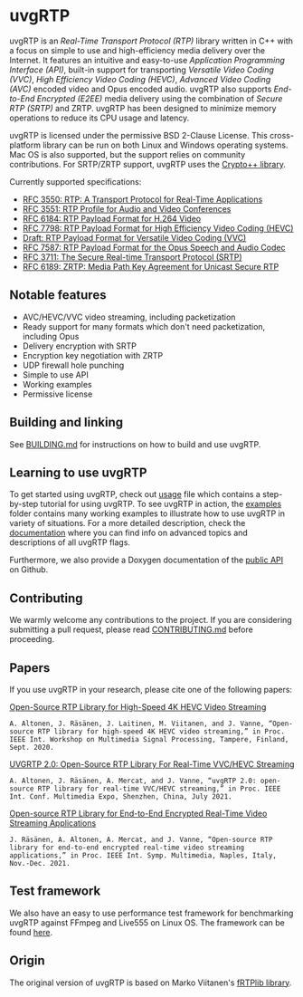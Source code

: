 # uvgRTP

uvgRTP is an *Real-Time Transport Protocol (RTP)* library written in C++ with a focus on simple to use and high-efficiency media delivery over the Internet. It features an intuitive and easy-to-use *Application Programming Interface (API)*, built-in support for transporting *Versatile Video Coding (VVC)*, *High Efficiency Video Coding (HEVC)*, *Advanced Video Coding (AVC)* encoded video and Opus encoded audio. uvgRTP also supports *End-to-End Encrypted (E2EE)* media delivery using the combination of *Secure RTP (SRTP)* and ZRTP. uvgRTP has been designed to minimize memory operations to reduce its CPU usage and latency.

uvgRTP is licensed under the permissive BSD 2-Clause License. This cross-platform library can be run on both Linux and Windows operating systems. Mac OS is also supported, but the support relies on community contributions. For SRTP/ZRTP support, uvgRTP uses the [Crypto++ library](https://www.cryptopp.com/).

Currently supported specifications:
   * [RFC 3550: RTP: A Transport Protocol for Real-Time Applications](https://tools.ietf.org/html/rfc3550)
   * [RFC 3551: RTP Profile for Audio and Video Conferences](https://tools.ietf.org/html/rfc3551)
   * [RFC 6184: RTP Payload Format for H.264 Video](https://tools.ietf.org/html/rfc6184)
   * [RFC 7798: RTP Payload Format for High Efficiency Video Coding (HEVC)](https://tools.ietf.org/html/rfc7798)
   * [Draft: RTP Payload Format for Versatile Video Coding (VVC)](https://tools.ietf.org/html/draft-ietf-avtcore-rtp-vvc-18)
   * [RFC 7587: RTP Payload Format for the Opus Speech and Audio Codec](https://tools.ietf.org/html/rfc7587)
   * [RFC 3711: The Secure Real-time Transport Protocol (SRTP)](https://tools.ietf.org/html/rfc3711)
   * [RFC 6189: ZRTP: Media Path Key Agreement for Unicast Secure RTP](https://tools.ietf.org/html/rfc6189)

## Notable features

* AVC/HEVC/VVC video streaming, including packetization
* Ready support for many formats which don't need packetization, including Opus
* Delivery encryption with SRTP
* Encryption key negotiation with ZRTP
* UDP firewall hole punching
* Simple to use API
* Working examples
* Permissive license

## Building and linking

See [BUILDING.md](BUILDING.md) for instructions on how to build and use uvgRTP.

## Learning to use uvgRTP

To get started using uvgRTP, check out [usage](USAGE.md) file which contains a step-by-step tutorial for using uvgRTP. To see uvgRTP in action, the [examples](examples) folder contains many working examples to illustrate how to use uvgRTP in variety of situations. For a more detailed description, check the [documentation](docs/README.md) where you can find info on advanced topics and descriptions of all uvgRTP flags.

Furthermore, we also provide a Doxygen documentation of the [public API](https://ultravideo.github.io/uvgRTP/html/index.html) on Github.

## Contributing

We warmly welcome any contributions to the project. If you are considering submitting a pull request, please read [CONTRIBUTING.md](CONTRIBUTING.md) before proceeding.

## Papers

If you use uvgRTP in your research, please cite one of the following papers:

[Open-Source RTP Library for High-Speed 4K HEVC Video Streaming](https://researchportal.tuni.fi/en/publications/open-source-rtp-library-for-high-speed-4k-hevc-video-streaming)

```A. Altonen, J. Räsänen, J. Laitinen, M. Viitanen, and J. Vanne, “Open-source RTP library for high-speed 4K HEVC video streaming,” in Proc. IEEE Int. Workshop on Multimedia Signal Processing, Tampere, Finland, Sept. 2020.```

[UVGRTP 2.0: Open-Source RTP Library For Real-Time VVC/HEVC Streaming](https://researchportal.tuni.fi/en/publications/uvgrtp-20-open-source-rtp-library-for-real-time-vvchevc-streaming)

```A. Altonen, J. Räsänen, A. Mercat, and J. Vanne, “uvgRTP 2.0: open-source RTP library for real-time VVC/HEVC streaming,” in Proc. IEEE Int. Conf. Multimedia Expo, Shenzhen, China, July 2021.```

[Open-source RTP Library for End-to-End Encrypted Real-Time Video Streaming Applications](https://researchportal.tuni.fi/en/publications/open-source-rtp-library-for-end-to-end-encrypted-real-time-video-)

```J. Räsänen, A. Altonen, A. Mercat, and J. Vanne, “Open-source RTP library for end-to-end encrypted real-time video streaming applications,” in Proc. IEEE Int. Symp. Multimedia, Naples, Italy, Nov.-Dec. 2021.```

## Test framework

We also have an easy to use performance test framework for benchmarking uvgRTP against FFmpeg and Live555 on Linux OS. The framework can be found [here](https://github.com/ultravideo/rtp-benchmarks).

## Origin

The original version of uvgRTP is based on Marko Viitanen's [fRTPlib library](https://github.com/fador/fRTPlib).
